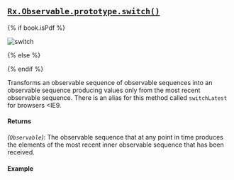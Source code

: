 ## [`Rx.Observable.prototype.switch()`](https://github.com/Reactive-Extensions/RxJS/blob/master/src/core/linq/observable/switch.js)

{% if book.isPdf %}

![switch](http://reactivex.io/documentation/operators/images/switch.png)

{% else %}



{% endif %}

Transforms an observable sequence of observable sequences into an observable sequence producing values only from the most recent observable sequence.  There is an alias for this method called `switchLatest` for browsers <IE9.
  
#### Returns
*(`Observable`)*: The observable sequence that at any point in time produces the elements of the most recent inner observable sequence that has been received.  
 
#### Example

[](http://jsbin.com/gojar/1/embed?js,console)